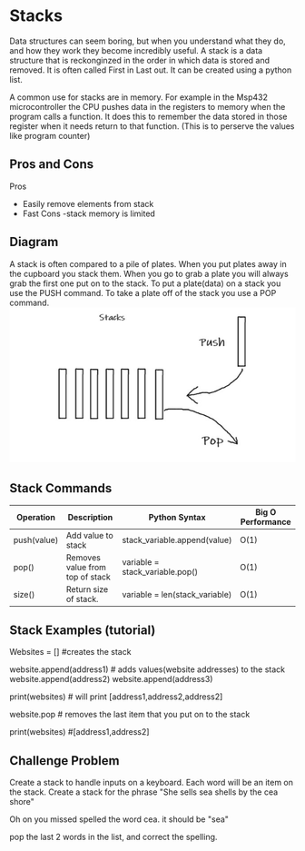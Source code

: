 # Stacks

Data structures can seem boring, but when you understand what they do, and how they work they become incredibly useful.
A stack is a data structure that is reckonginzed in the order in which data is stored and removed. It is often called First in 
Last out. It can be created using a python list. 

A common use for stacks are in memory. For example in the Msp432 microcontroller the CPU pushes data in the registers to memory when the program calls a function. It does this to remember the data stored in those register when it needs return to that function. (This is to perserve the values like program counter)


## Pros and Cons
Pros
- Easily remove elements from stack
- Fast
Cons
-stack memory is limited
## Diagram 
A stack is often compared to a pile of plates. When you put plates away in the cupboard you stack them. When you go to grab a plate you will always grab the first one
put on to the stack. To put a plate(data) on a stack you use the PUSH command. To take a plate off of the stack you use a POP command. 
![Stack example](stacks.jpg) 
## Stack Commands
| Operation        | Description                    | Python Syntax               | Big O Performance |
| -----------------| ------------------------------ | ----------------------------| ----------------- |
| push(value)      |  Add value to stack            | stack_variable.append(value)| O(1)              |
| pop()            | Removes value from top of stack| variable = stack_variable.pop()|    O(1)        |
|size()            | Return size of stack.          | variable = len(stack_variable)| O(1)            |

## Stack Examples (tutorial)
Websites = []       #creates the stack

website.append(address1)    # adds values(website addresses) to the stack
website.append(address2)
website.append(address3)

print(websites)              # will print [address1,address2,address2]

website.pop                   # removes the last item that you put on to the stack

print(websites)               #[address1,address2]

## Challenge Problem 

Create a stack to handle inputs on a keyboard. Each word will be an item on the stack. Create a stack for the phrase 
"She sells sea shells by the cea shore"

Oh on you missed spelled the word cea. it should be "sea"

pop the last 2 words in the list, and correct the spelling. 







